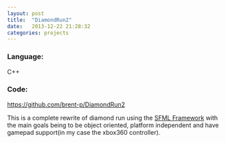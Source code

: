 ```yaml
---
layout: post
title:  "DiamondRun2"
date:   2013-12-22 21:28:32
categories: projects
---
```


<div>
<h3 class="inline">Language:</h3> 
<p class="inline">C++ </p>
<h3 class="inline">Code:</h3>
<a class="inline" href="https://github.com/brent-p/DiamondRun2"> https://github.com/brent-p/DiamondRun2</a>
<p clas="inline"> 
This is a complete rewrite of diamond run using the <a href="http://www.sfml-dev.org/">SFML Framework</a> with the main goals being to be object oriented, platform independent and have gamepad support(in my case the xbox360 controller).
</p>
</div>


